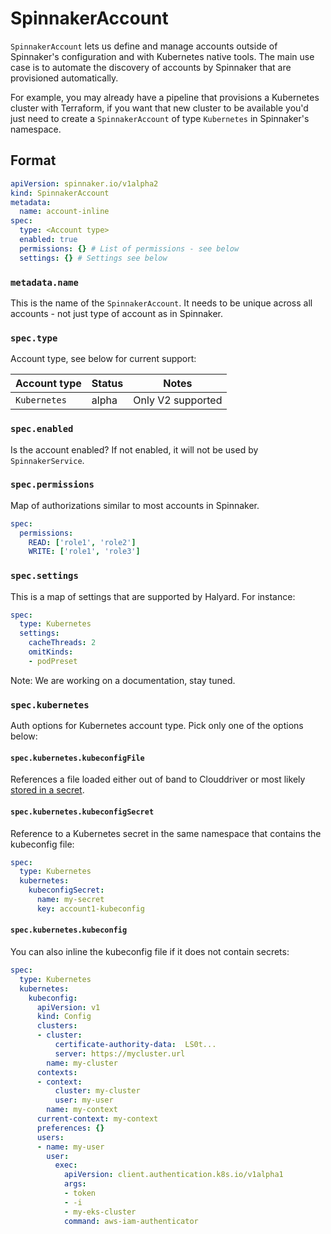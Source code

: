 # SpinnakerAccount

`SpinnakerAccount` lets us define and manage accounts outside of Spinnaker's configuration and with Kubernetes native
tools. The main use case is to automate the discovery of accounts by Spinnaker that are provisioned automatically.

For example, you may already have a pipeline that provisions a Kubernetes cluster with Terraform, if you want that 
new cluster to be available you'd just need to create a `SpinnakerAccount` of type `Kubernetes` in Spinnaker's namespace.
   
## Format

```yaml
apiVersion: spinnaker.io/v1alpha2
kind: SpinnakerAccount
metadata:
  name: account-inline
spec:
  type: <Account type>
  enabled: true
  permissions: {} # List of permissions - see below
  settings: {} # Settings see below
```

### `metadata.name`
This is the name of the `SpinnakerAccount`. It needs to be unique across all 
accounts - not just type of account as in Spinnaker.

### `spec.type`
Account type, see below for current support:

| Account type | Status | Notes |
|------------|----------|-------|
| `Kubernetes` | alpha | Only V2 supported |


### `spec.enabled`
Is the account enabled? If not enabled, it will not be used by `SpinnakerService`.

### `spec.permissions`
Map of authorizations similar to most accounts in Spinnaker.

```yaml
spec:
  permissions:
    READ: ['role1', 'role2']
    WRITE: ['role1', 'role3']
```

### `spec.settings`

This is a map of settings that are supported by Halyard. For instance:

```yaml
spec:
  type: Kubernetes
  settings:
    cacheThreads: 2
    omitKinds:
    - podPreset
```

Note: We are working on a documentation, stay tuned. 

### `spec.kubernetes`
Auth options for Kubernetes account type. Pick only one of the options below:

#### `spec.kubernetes.kubeconfigFile`
References a file loaded either out of band to Clouddriver or most likely
[stored in a secret](./managing-spinnaker.md).

#### `spec.kubernetes.kubeconfigSecret`
Reference to a Kubernetes secret in the same namespace that contains the kubeconfig file:

```yaml
spec:
  type: Kubernetes
  kubernetes:
    kubeconfigSecret:
      name: my-secret
      key: account1-kubeconfig
```

#### `spec.kubernetes.kubeconfig`
You can also inline the kubeconfig file if it does not contain secrets:
```yaml
spec:
  type: Kubernetes
  kubernetes:
    kubeconfig:
      apiVersion: v1
      kind: Config
      clusters:
      - cluster:
          certificate-authority-data:  LS0t...
          server: https://mycluster.url
        name: my-cluster
      contexts:
      - context:
          cluster: my-cluster
          user: my-user
        name: my-context
      current-context: my-context
      preferences: {}
      users:
      - name: my-user
        user:
          exec:
            apiVersion: client.authentication.k8s.io/v1alpha1
            args:
            - token
            - -i
            - my-eks-cluster
            command: aws-iam-authenticator
```